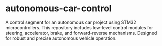 # autonomous-car-control
A control segment for an autonomous car project using STM32 microcontrollers. This repository includes low-level control modules for steering, accelerator, brake, and forward-reverse mechanisms. Designed for robust and precise autonomous vehicle operation.
